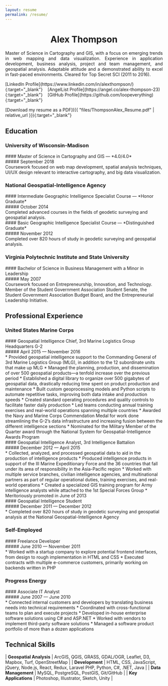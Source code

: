 ```yaml
---
layout: resume
permalink: /resume/
---
```


<div style="text-align:center;"><h1>Alex Thompson</h1></div>
<div style="text-align:justify;">
  Master of Science in Cartography and GIS, with a focus on emerging trends in web mapping and data visualization. Experience in application development, business analysis, project and team management, and geospatial analysis. Adaptable attitude and a demonstrated ability to excel in fast-paced environments. Cleared for Top Secret SCI (2011 to 2016).
</div>
<div class="top-links">
  <p markdown="1">
    [LinkedIn Profile](https://www.linkedin.com/in/alexthompson/){:target="_blank"} &nbsp;&nbsp;
    [AngelList Profile](https://angel.co/alex-thompson-23){:target="_blank"} &nbsp;&nbsp;
    [GitHub Profile](https://github.com/loopeverything){:target="_blank"}
  </p>
  <p markdown="1">
    [Download my resume as a PDF]({{ "files/ThompsonAlex_Resume.pdf" | relative_url }}){:target="_blank"}
  </p>
</div>

## Education
### University of Wisconsin-Madison
<div class="d-flex">
  <div class="flex-grow-1" markdown="1">
#### Master of Science in Cartography and GIS — *4.0/4.0*
  </div>
  <div markdown="1">
##### September 2018
  </div>
</div>
Coursework focused on web map development, spatial analysis techniques, UI/UX design relevant to interactive cartography, and big data visualization.

### National Geospatial-Intelligence Agency
<div class="d-flex">
  <div class="flex-grow-1" markdown="1">
#### Intermediate Geographic Intelligence Specialist Course — *Honor Graduate*
  </div>
  <div markdown="1">
##### October 2014
  </div>
</div>
Completed advanced courses in the fields of geodetic surveying and geospatial analysis.


<div class="d-flex">
  <div class="flex-grow-1" markdown="1">
#### Basic Geographic Intelligence Specialist Course — *Distinguished Graduate*
  </div>
  <div markdown="1">
##### November 2012
  </div>
</div>
Completed over 820 hours of study in geodetic surveying and geospatial analysis.

### Virginia Polytechnic Institute and State University
<div class="d-flex">
  <div class="flex-grow-1" markdown="1">
#### Bachelor of Science in Business Management with a Minor in Leadership
  </div>
  <div markdown="1">
##### May 2007
  </div>
</div>
Coursework focused on Entrepreneurship, Innovation, and Technology. Member of the Student Government Association Student Senate, the Student Government Association Budget Board, and the Entrepreneurial Leadership Initiative.

## Professional Experience
### United States Marine Corps
<div class="d-flex">
  <div class="flex-grow-1" markdown="1">
#### Geospatial Intelligence Chief, 3rd Marine Logistics Group Headquarters G-2
  </div>
  <div markdown="1">
##### April 2015 — November 2016
  </div>
</div>
* Provided geospatial intelligence support to the Commanding General of 3rd Marine Logistics Group (MLG), in addition to the 12 subordinate units that make up MLG
* Managed the planning, production, and dissemination of over 500 geospatial products—a tenfold increase over the previous period
* Established a digital library to organize over 500 gigabytes of geospatial data, drastically reducing time spent on product production and maintenance
* Built custom geoprocessing models and Python scripts to automate repetitive tasks, improving both data intake and production speeds
* Created standard operating procedures and quality controls to facilitate faster daily production
* Led teams conducting annual training exercises and real-world operations spanning multiple countries
* Awarded the Navy and Marine Corps Commendation Medal for work done streamlining the G-2’s data infrastructure and increasing fusion between the different intelligence sections
* Nominated for the Military Member of the Quarter award through the National System for Geospatial-Intelligence Awards Program

<div class="d-flex">
  <div class="flex-grow-1" markdown="1">
#### Geospatial Intelligence Analyst, 3rd Intelligence Battalion
  </div>
  <div markdown="1">
##### December 2012 — April 2015
  </div>
</div>
* Collected, analyzed, and processed geospatial data to aid in the production of intelligence products
* Produced intelligence products in support of the III Marine Expeditionary Force and the 36 countries that fall under its area of responsibility in the Asia-Pacific region
* Worked with multiple service branches, civilian intelligence agencies, and multinational partners as part of regular operational duties, training exercises, and real-world operations
* Created a specialized GIS training program for Army intelligence analysts while attached to the 1st Special Forces Group
* Meritoriously promoted in June of 2013

<div class="d-flex">
  <div class="flex-grow-1" markdown="1">
#### Geospatial Intelligence Student
  </div>
  <div markdown="1">
##### December 2011 — December 2012
  </div>
</div>
* Completed over 820 hours of study in geodetic surveying and geospatial analysis at the National Geospatial-Intelligence Agency

### Self-Employed
<div class="d-flex">
  <div class="flex-grow-1" markdown="1">
#### Freelance Developer
  </div>
  <div markdown="1">
##### June 2010 — November 2011
  </div>
</div>
* Worked with a startup company to explore potential frontend interfaces, from design to rough implementation in HTML and CSS
* Executed contracts with multiple e-commerce customers, primarily working on backends written in PHP

### Progress Energy
<div class="d-flex">
  <div class="flex-grow-1" markdown="1">
#### Associate IT Analyst
  </div>
  <div markdown="1">
##### June 2007 — June 2010
  </div>
</div>
* Connected internal customers and developers by translating business needs into technical requirements
* Coordinated with cross-functional teams to plan and execute projects
* Developed in-house enterprise software solutions using C# and ASP.NET
* Worked with vendors to implement third-party software solutions
* Managed a software product portfolio of more than a dozen applications

## Technical Skills

| **Geospatial Analysis** | ArcGIS, QGIS, GRASS, GDAL/OGR, Leaflet, D3, Mapbox, Turf, OpenStreetMap |
| **Development** | HTML, CSS, JavaScript, jQuery, Node.js, React, Redux, Laravel PHP, Python, C#, .NET, Java |
| **Data Management** | MySQL, PostgreSQL, PostGIS, Git/GitHub |
| **Key Applications** | Photoshop, Illustrator, Sketch, Unity |